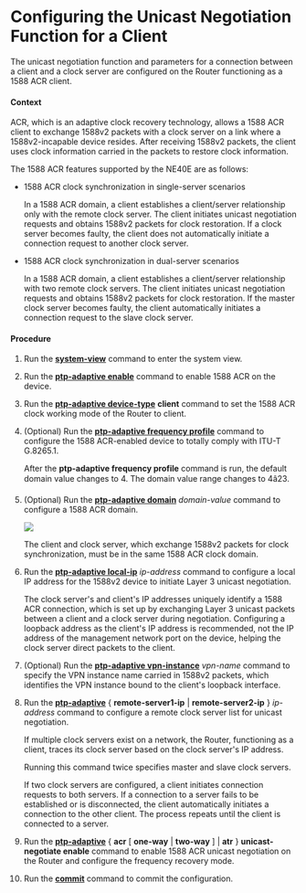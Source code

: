 Configuring the Unicast Negotiation Function for a Client
=========================================================

The unicast negotiation function and parameters for a connection between a client and a clock server are configured on the Router functioning as a 1588 ACR client.

#### Context

ACR, which is an adaptive clock recovery technology, allows a 1588 ACR client to exchange 1588v2 packets with a clock server on a link where a 1588v2-incapable device resides. After receiving 1588v2 packets, the client uses clock information carried in the packets to restore clock information.

The 1588 ACR features supported by the NE40E are as follows:

* 1588 ACR clock synchronization in single-server scenarios
  
  In a 1588 ACR domain, a client establishes a client/server relationship only with the remote clock server. The client initiates unicast negotiation requests and obtains 1588v2 packets for clock restoration. If a clock server becomes faulty, the client does not automatically initiate a connection request to another clock server.
* 1588 ACR clock synchronization in dual-server scenarios
  
  In a 1588 ACR domain, a client establishes a client/server relationship with two remote clock servers. The client initiates unicast negotiation requests and obtains 1588v2 packets for clock restoration. If the master clock server becomes faulty, the client automatically initiates a connection request to the slave clock server.


#### Procedure

1. Run the [**system-view**](cmdqueryname=system-view) command to enter the system view.
2. Run the [**ptp-adaptive enable**](cmdqueryname=ptp-adaptive+enable) command to enable 1588 ACR on the device.
3. Run the [**ptp-adaptive device-type**](cmdqueryname=ptp-adaptive+device-type) **client** command to set the 1588 ACR clock working mode of the Router to client.
4. (Optional) Run the [**ptp-adaptive frequency profile**](cmdqueryname=ptp-adaptive+frequency+profile) command to configure the 1588 ACR-enabled device to totally comply with ITU-T G.8265.1.
   
   
   
   After the **ptp-adaptive frequency profile** command is run, the default domain value changes to 4. The domain value range changes to 4â23.
5. (Optional) Run the [**ptp-adaptive domain**](cmdqueryname=ptp-adaptive+domain) *domain-value* command to configure a 1588 ACR domain.
   
   ![](../../../../public_sys-resources/note_3.0-en-us.png) 
   
   The client and clock server, which exchange 1588v2 packets for clock synchronization, must be in the same 1588 ACR clock domain.
6. Run the [**ptp-adaptive local-ip**](cmdqueryname=ptp-adaptive+local-ip) *ip-address* command to configure a local IP address for the 1588v2 device to initiate Layer 3 unicast negotiation.
   
   
   
   The clock server's and client's IP addresses uniquely identify a 1588 ACR connection, which is set up by exchanging Layer 3 unicast packets between a client and a clock server during negotiation. Configuring a loopback address as the client's IP address is recommended, not the IP address of the management network port on the device, helping the clock server direct packets to the client.
7. (Optional) Run the [**ptp-adaptive vpn-instance**](cmdqueryname=ptp-adaptive+vpn-instance) *vpn-name* command to specify the VPN instance name carried in 1588v2 packets, which identifies the VPN instance bound to the client's loopback interface.
8. Run the [**ptp-adaptive**](cmdqueryname=ptp-adaptive) { **remote-server1-ip** | **remote-server2-ip** } *ip-address* command to configure a remote clock server list for unicast negotiation.
   
   
   
   If multiple clock servers exist on a network, the Router, functioning as a client, traces its clock server based on the clock server's IP address.
   
   Running this command twice specifies master and slave clock servers.
   
   If two clock servers are configured, a client initiates connection requests to both servers. If a connection to a server fails to be established or is disconnected, the client automatically initiates a connection to the other client. The process repeats until the client is connected to a server.
9. Run the [**ptp-adaptive**](cmdqueryname=ptp-adaptive) { **acr** [ **one-way** | **two-way** ] | **atr** } **unicast-negotiate enable** command to enable 1588 ACR unicast negotiation on the Router and configure the frequency recovery mode.
10. Run the [**commit**](cmdqueryname=commit) command to commit the configuration.